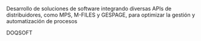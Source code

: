 Desarrollo de soluciones de software integrando diversas APIs de distribuidores, como MPS, M-FILES y GESPAGE, para optimizar la gestión y automatización de procesos

DOQSOFT
